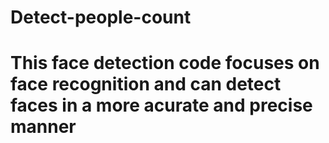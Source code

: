 # Detect-people-count
# This face detection code focuses on face recognition and can detect  faces in a more acurate and precise manner 
